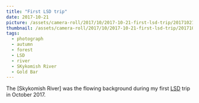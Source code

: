 ```yaml
---
title: "First LSD trip"
date: 2017-10-21
picture: /assets/camera-roll/2017/10/2017-10-21-first-lsd-trip/20171021_183616907_iOS.jpg
thumbnail: /assets/camera-roll/2017/10/2017-10-21-first-lsd-trip/20171021_183616907_iOS-thumbnail.jpg
tags:
  - photograph
  - autumn
  - forest
  - LSD
  - river
  - SKykomish River
  - Gold Bar
---
```

The [Skykomish River] was the flowing background during my first [LSD](/lsd/) trip in October 2017.